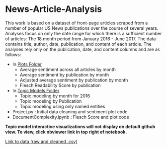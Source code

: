 # News-Article-Analysis

This work is based on a dataset of front-page articles scraped from a number of popular US News publications over the course of several years. Analyses focus on only the date range for which there is a sufficient number of articles: The 18 month period from January 2016 - June 2017. The data contains title, author, date, publication, and content of each article. The analyses rely only on the publication, date, and content columns and are as follows:

- In [Plots Folder](https://github.com/hmtessier/News-Article-Analysis/tree/master/Plots)
  - Average sentiment across all articles by month
  - Average sentiment by publication by month 
  - Adjusted average sentiment by publication by month
  - Flesch Readability Score by publication
- In [Topic Models Folder](https://github.com/hmtessier/News-Article-Analysis/tree/master/Topic%20Models)  
  - Topic modeling by month for 2016
  - Topic modeling by Publication
  - Topic modeling using only named entities
- Project.py : Initial data cleaning and sentiment plot code
- DocumentComplexity.ipynb : Flesch Score and plot code

**Topic model interactive visualizations will not display on default github view. To view, click nbviewer link in top right of notebook.**

[Link to data (raw and cleaned .csv)](https://virginia.box.com/s/0xh4mw7x6khr5bdvuvsqq5qkzt9en8wd)
